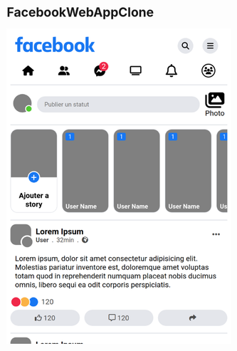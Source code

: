 # FacebookWebAppClone
![screenshot](https://github.com/NassimKraiem/FacebookWebAppClone/blob/main/secondSession.png)
